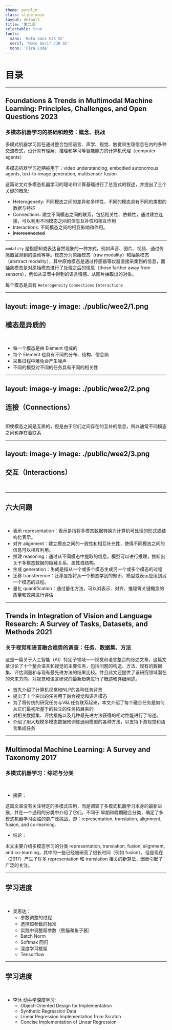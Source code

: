 ```yaml
---
theme: purplin
class: slide-main
layout: default
title: '第二周'
selectable: true
fonts:
  sans: 'Noto Sans CJK SC'
  serif: 'Noto Serif CJK SC'
  mono: 'Fira Code'
---
```


# 目录

<Toc minDepth="2" maxDepth="2"></Toc>
<Footer />

---

## Foundations & Trends in Multimodal Machine Learning: Principles, Challenges, and Open Questions 2023
### 多模态机器学习的基础和趋势：概念、挑战

多模式机器学习旨在通过整合包括语言、声学、视觉、触觉和生理信息在内的多种交流模式，设计具有理解、推理和学习等智能能力的计算机代理（computer agents）

多模态机器学习近期被用于：video understanding, embodied autonomous agents, text-to-image generation, multisensor fusion

这篇论文对多模态机器学习的理论和计算基础进行了总览式的叙述，并提出了三个关键的概念:

- Heterogeneity: 不同模态之间的差异和多样性，不同的模态具有不同的类型的数据与特征
- Connections: 建立不同模态之间的联系，包括相关性、依赖性，通过建立连接，可以利用不同模态之间的信息互补性和相互作用
- Interactions: 不同模态之间的相互影响和作用。
- <del>interconnected</del>
<Footer />

---

`modality` 是指感知或表达自然现象的一种方式，例如声音、图片、视频、通过传感器监测到的振动等等。模态分为原始模态（raw modality）和抽象模态（abstract modality），其中原始模态是通过传感器等仪器直接采集到的信息，而抽象模态是对原始模态进行了处理之后的信息（those farther away from sensors），例如从录音中得到的语言情感、从图片抽取出的对象。

每个模态是具有 `Heterogeneity` `Connections` `Interactions`

<Footer />

---
layout: image-y
image: ./public/wee2/1.png
---
<h2>模态是异质的</h2>
<br/>

- 每一个模态是由 Element 组成的
- 每个 Element 也具有不同的分布、结构、信息熵
- 采集过程中难免会产生噪声
- 不同的模型对不同的任务具有不同的相关性

---
layout: image-y
image: ./public/wee2/2.png
---
<h2>连接（Connections）</h2>
<br />
即使模态之间是互质的，但是由于它们之间存在的互补的信息，所以通常不同模态之间也存在着联系


---
layout: image-y
image: ./public/wee2/3.png
---
<h2>交互（Interactions）</h2>
<br />

---

<h2>六大问题</h2>
<br />

- 表示 representation：表示是指将多模态数据转换为计算机可处理的形式或结构化表示。
- 对齐 alignment：建立模态之间的一致性和相互补充性，使得不同模态之间的信息可以相互利用。
- 推理 reasoning：通过从不同模态中提取的信息，模型可以进行推理，推断出关于多模态数据的隐藏关系、属性或结构。
- 生成 generation：生成是指从一个或多个模态生成另一个或多个模态的过程
- 迁移 transference：迁移是指将从一个模态学到的知识、模型或表示应用到另一个模态的过程。
- 量化 quantification：通过量化方法，可以对表示、对齐、推理等关键概念的质量和效果进行评估

<Footer />

---

## Trends in Integration of Vision and Language Research: A Survey of Tasks, Datasets, and Methods 2021
### 关于视觉和语言融合趋势的调查：任务、数据集、方法

这是一篇关于人工智能（AI）特定子领域——视觉和语言整合的综述文章。这篇文章讨论了十个整合语言和视觉的主要任务，包括问题的构造、方法、现有的数据集、评估测量和与现有最先进方法的结果比较。并且此文还提供了该研究领域潜在的未来方向，对视觉和语言研究的最新趋势进行了概述和详细阐述。

- 首先介绍了计算机视觉和NLP的各种任务背景
- 提出了十个突出的任务用于融合视觉和语言模态
- 为了将传统的研究任务与V&L任务联系起来，本文介绍了每个融合任务是如何从它们最初所基于的独立的任务拓展来的
- 对相关数据集、评估措施以及几种最先进方法获得的相对性能进行了综述。
- 介绍了用大规模多模态数据预训练通用模型的各种方法，以支持下游视觉和语言集成任务


<Footer />

---

## Multimodal Machine Learning: A Survey and Taxonomy 2017
### 多模式机器学习：综述与分类
<br />

- 摘要：

这篇文章没有关注特定的多模式应用，而是调查了多模式机器学习本身的最新进展，并在一个通用的分类中介绍了它们。不同于 早期和晚期融合分类，确定了多模式机器学习面临的更广泛挑战，即：representation, translation, alignment, fusion, and co-learning.

- 结论：
 
本文主要介绍多模态学习的分类 representation, translation, fusion, alignment, and co-learning，其中的一些已经被研究了很长时间（例如 fusion），但是现在（2017）产生了许多 representation 和 translation 相关的新算法，因而引起了广泛的关注。

<Footer />


---

## 学习进度
<br />

- 吴恩达：
  - 参数调整的过程
  - 选择超参数的标准
  - 实践中调整超参数（熊猫和鱼子酱）
  - Batch Norm
  - Softmax 回归
  - 深度学习框架
  - Tensorflow
<Footer />

---

<h2>学习进度</h2>
<br />

- 李沐 [动手学深度学习](https://d2l.ai/index.html):
  - Object-Oriented Design for Implementation
  - Synthetic Regression Data
  - Linear Regression Implementation from Scratch
  - Concise Implementation of Linear Regression

<Footer />